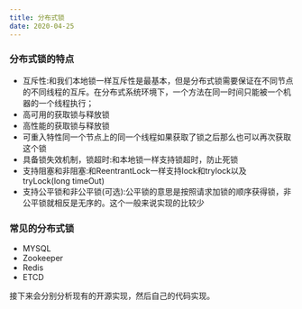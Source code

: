 ```yaml
---
title: 分布式锁
date: 2020-04-25
---
```


### 分布式锁的特点
- 互斥性:和我们本地锁一样互斥性是最基本，但是分布式锁需要保证在不同节点的不同线程的互斥。在分布式系统环境下，一个方法在同一时间只能被一个机器的一个线程执行；
- 高可用的获取锁与释放锁
- 高性能的获取锁与释放锁
- 可重入特性同一个节点上的同一个线程如果获取了锁之后那么也可以再次获取这个锁
- 具备锁失效机制，锁超时:和本地锁一样支持锁超时，防止死锁
- 支持阻塞和非阻塞:和ReentrantLock一样支持lock和trylock以及tryLock(long timeOut)
- 支持公平锁和非公平锁(可选):公平锁的意思是按照请求加锁的顺序获得锁，非公平锁就相反是无序的。这个一般来说实现的比较少

### 常见的分布式锁
- MYSQL
- Zookeeper
- Redis
- ETCD

接下来会分别分析现有的开源实现，然后自己的代码实现。
